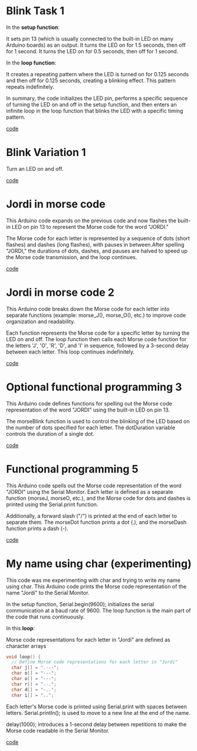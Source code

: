 # Blink Task 1
In the **setup function**:


It sets pin 13 (which is usually connected to the built-in LED on many Arduino boards) as an output.
It turns the LED on for 1.5 seconds, then off for 1 second.
It turns the LED on for 0.5 seconds, then off for 1 second.


In the **loop function**:


It creates a repeating pattern where the LED is turned on for 0.125 seconds and then off for 0.125 seconds, creating a blinking effect. This pattern repeats indefinitely.


In summary, the code initializes the LED pin, performs a specific sequence of turning the LED on and off in the setup function, and then enters an infinite loop in the loop function that blinks the LED with a specific timing pattern.


[code](https://github.com/Spaikyjordi/J25-programming-jordi/blob/main/Arduino/Blink-Task-1/Blink-Task-1.ino)
# Blink Variation 1
Turn an LED on and off. 


[code](https://github.com/Spaikyjordi/J25-programming-jordi/blob/main/Arduino/Blink-Variation-01/Blink-Variation-01.ino)
# Jordi in morse code
This Arduino code expands on the previous code and now flashes the built-in LED on pin 13 to represent the Morse code for the word "JORDI." 


The Morse code for each letter is represented by a sequence of dots (short flashes) and dashes (long flashes),
with pauses in between.After spelling "JORDI," the durations of dots, dashes, and pauses are halved to speed up the Morse code transmission, and the loop continues. 


[code](https://github.com/Spaikyjordi/J25-programming-jordi/blob/main/Arduino/Jordi-in-Morsecode/Jordi-in-Morsecode.ino)
# Jordi in morse code 2
This Arduino code breaks down the Morse code for each letter into separate functions (example: morse_J(), morse_O(), etc.) to improve code organization and readability.


Each function represents the Morse code for a specific letter by turning the LED on and off.
The loop function then calls each Morse code function for the letters 'J', 'O', 'R', 'D', and 'I' in sequence, followed by a 3-second delay between each letter. This loop continues indefinitely.


[code](https://github.com/Spaikyjordi/J25-programming-jordi/blob/main/Arduino/Jordi-in-Morsecode_2.0/Jordi-in-Morsecode_2.0.ino)

# Optional functional programming 3
This Arduino code defines functions for spelling out the Morse code representation of the word "JORDI" using the built-in LED on pin 13. 


The morseBlink function is used to control the blinking of the LED based on the number of dots specified for each letter.
The dotDuration variable controls the duration of a single dot.


[code](https://github.com/Spaikyjordi/J25-programming-jordi/blob/main/Arduino/OptionalFunctionalProgramming_3/OptionalFunctionalProgramming_3.ino)
# Functional programming 5
This Arduino code spells out the Morse code representation of the word "JORDI" using the Serial Monitor. 
Each letter is defined as a separate function (morseJ, morseO, etc.), and the Morse code for dots and dashes is printed using the Serial.print function.


Additionally, a forward slash ("/") is printed at the end of each letter to separate them.
The morseDot function prints a dot (.), and the morseDash function prints a dash (-). 


[code](https://github.com/Spaikyjordi/J25-programming-jordi/blob/main/Arduino/Functional-Programing5/Functional-Programing5.ino)
# My name using char (experimenting)
This code was me experimenting with char and trying to write my name using char.
This Arduino code prints the Morse code representation of the name "Jordi" to the Serial Monitor. 


In the setup function, Serial.begin(9600); initializes the serial communication at a baud rate of 9600. The loop function is the main part of the code that runs continuously.

In this **loop**:


Morse code representations for each letter in "Jordi" are defined as character arrays 


```C++
void loop() {
  // Define Morse code representations for each letter in "Jordi"
  char j[] = ".---";
  char o[] = "---";
  char o[] = "---";
  char r[] = ".-.";
  char d[] = "-..";
  char i[] = "..";
```


Each letter's Morse code is printed using Serial.print with spaces between letters. Serial.println(); is used to move to a new line at the end of the name.


delay(1000); introduces a 1-second delay between repetitions to make the Morse code readable in the Serial Monitor. 


[code](https://github.com/Spaikyjordi/J25-programming-jordi/blob/main/Arduino/My-name-using-char/My-name-using-char.ino)
